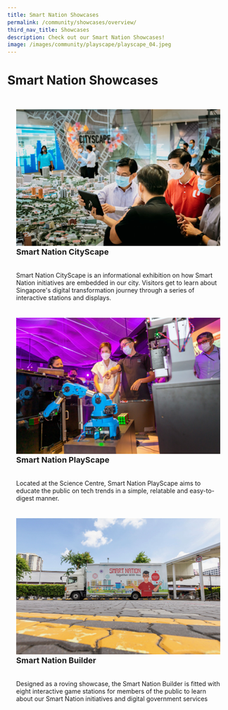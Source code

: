 ```yaml
---
title: Smart Nation Showcases
permalink: /community/showcases/overview/
third_nav_title: Showcases
description: Check out our Smart Nation Showcases!
image: /images/community/playscape/playscape_04.jpeg
---
```

# Smart Nation Showcases

<div class="row" style="padding: 20px 0px 0px 0px;">

<div class="col" style="padding: 10px 20px 10px 20px;"><a href="/community/showcases/cityscape"><img src="/images/community/cityscape/cityscape-01.jpeg" alt="CityScape"></a><br>
	<div class="header" style="font-size:18px"><b>Smart Nation CityScape</b></div><br><br>Smart Nation CityScape is an informational exhibition on how Smart Nation initiatives are embedded in our city. Visitors get to learn about Singapore's digital transformation journey through a series of interactive stations and displays.
	<br><br></div>

<div class="col" style="padding: 10px 20px 10px 20px;"><a href="/community/showcases/playscape"><img src="/images/community/playscape/playscape_rubik.jpg" alt="PlayScape"></a><br>
	<div class="header" style="font-size:18px"><b>Smart Nation PlayScape</b></div><br><br>Located at the Science Centre, Smart Nation PlayScape aims to educate the public on tech trends in a simple, relatable and easy-to-digest manner.
	<br><br></div>

<div class="col" style="padding: 10px 20px 10px 20px;">  <a href="/community/showcases/builder"><img src="/images/community/builder/smart_nation_builder_12.jpeg"></a><br>
     <div class="header" style="font-size:18px"><b>Smart Nation Builder</b></div><br><br>Designed as a roving showcase, the Smart Nation Builder is fitted with eight interactive game stations for members of the public to learn about our Smart Nation initiatives and digital government services
	<br><br></div>	

</div>